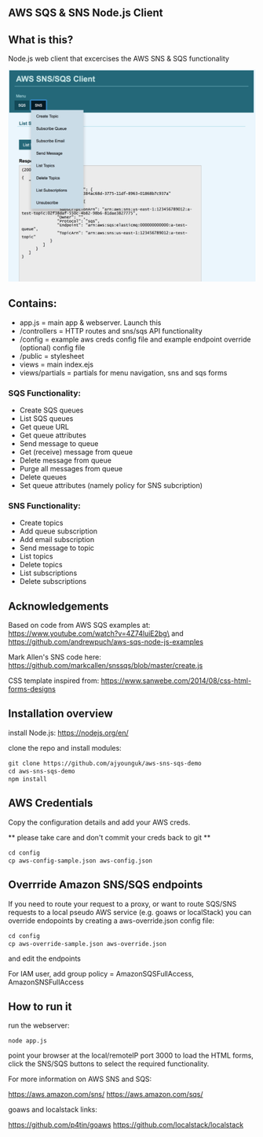 ## AWS SQS & SNS Node.js Client 

## What is this?
Node.js web client that excercises the AWS SNS & SQS functionality

![Alt text](/screenshots/snsmenu.png?raw=true)

## Contains:
- app.js = main app & webserver. Launch this
- /controllers = HTTP routes and sns/sqs API functionality 
- /config = example aws creds config file and example endpoint override (optional) config file
- /public = stylesheet
- views = main index.ejs
- views/partials = partials for menu navigation, sns and sqs forms 

### SQS Functionality:
- Create SQS queues
- List SQS queues
- Get queue URL
- Get queue attributes
- Send message to queue
- Get (receive) message from queue
- Delete message from queue
- Purge all messages from queue
- Delete queues
- Set queue attributes (namely policy for SNS subcription)

### SNS Functionality:
- Create topics
- Add queue subscription
- Add email subscription
- Send message to topic
- List topics
- Delete topics
- List subscriptions
- Delete subscriptions

## Acknowledgements
Based on code from AWS SQS examples at: https://www.youtube.com/watch?v=4Z74luiE2bg\ and https://github.com/andrewpuch/aws-sqs-node-js-examples

Mark Allen's SNS code here: https://github.com/markcallen/snssqs/blob/master/create.js

CSS template inspired from: https://www.sanwebe.com/2014/08/css-html-forms-designs


## Installation overview
install Node.js: https://nodejs.org/en/


clone the repo and install modules:

```
git clone https://github.com/ajyounguk/aws-sns-sqs-demo
cd aws-sns-sqs-demo
npm install
```

## AWS Credentials
Copy the configuration details and add your AWS creds.

** please take care and don't commit your creds back to git **
```
cd config
cp aws-config-sample.json aws-config.json
```

## Overrride Amazon SNS/SQS endpoints

If you need to route your request to a proxy, or want to route SQS/SNS requests to a local pseudo AWS service (e.g. goaws or localStack) you can override endopoints by creating a aws-override.json config file:
```
cd config
cp aws-override-sample.json aws-override.json
```
and edit the endpoints


For IAM user, add group policy = AmazonSQSFullAccess, AmazonSNSFullAccess 

## How to run it
run the webserver:

```
node app.js
```

point your browser at the local/remoteIP port 3000 to load the HTML forms, click the SNS/SQS buttons to select the required functionality.

For more information on AWS SNS and SQS:

https://aws.amazon.com/sns/
https://aws.amazon.com/sqs/

goaws and localstack links:

https://github.com/p4tin/goaws
https://github.com/localstack/localstack


